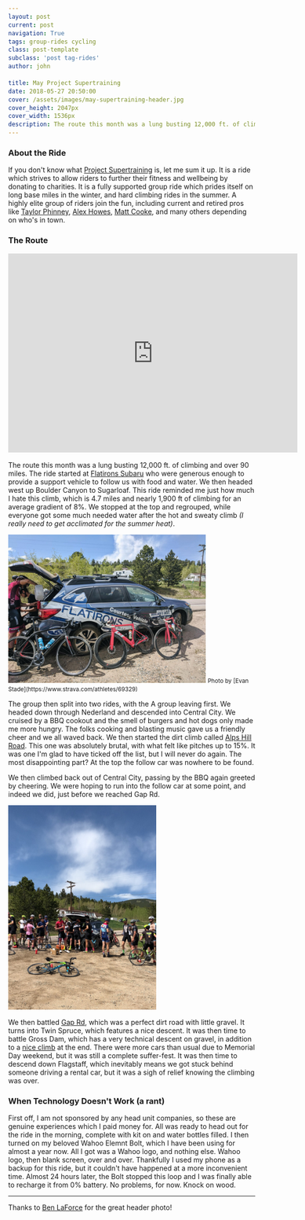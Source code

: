 ```yaml
---
layout: post
current: post
navigation: True
tags: group-rides cycling
class: post-template
subclass: 'post tag-rides'
author: john

title: May Project Supertraining
date: 2018-05-27 20:50:00
cover: /assets/images/may-supertraining-header.jpg
cover_height: 2047px
cover_width: 1536px
description: The route this month was a lung busting 12,000 ft. of climbing and over 90 miles. The ride started at Flatirons Subaru who were generous enough to provide a support vehicle to follow us with food and water. We then headed west up Boulder Canyon to Sugarloaf.
---
```


### About the Ride

If you don't know what [Project Supertraining](https://projectsupertraining.com/) is, let me sum it up. It is a ride which strives to allow riders to further their fitness and wellbeing by donating to charities. It is a fully supported group ride which prides itself on long base miles in the winter, and hard climbing rides in the summer. A highly elite group of riders join the fun, including current and retired pros like [Taylor Phinney](https://twitter.com/taylorphinney), [Alex Howes](https://twitter.com/alex_howes), [Matt Cooke](https://www.strava.com/athletes/821695), and many others depending on who's in town.

### The Route

<iframe height='405' width='590' frameborder='0' allowtransparency='true' scrolling='no' src='https://www.strava.com/activities/1600628123/embed/9c7440c287d4790d433d2d41bebf3f96d48944c1'></iframe>


The route this month was a lung busting 12,000 ft. of climbing and over 90 miles. The ride started at [Flatirons Subaru](https://www.coloradosubaru.com/) who were generous enough to provide a support vehicle to follow us with food and water. We then headed west up Boulder Canyon to Sugarloaf. This ride reminded me just how much I hate this climb, which is 4.7 miles and nearly 1,900 ft of climbing for an average gradient of 8%. We stopped at the top and regrouped, while everyone got some much needed water after the hot and sweaty climb *(I really need to get acclimated for the summer heat)*.

<img src="/assets/images/may-supertraining-flatirons-subaru.jpg" width="80%">
<small>Photo by [Evan Stade](https://www.strava.com/athletes/69329)</small>

The group then split into two rides, with the A group leaving first. We headed down through Nederland and descended into Central City. We cruised by a BBQ cookout and the smell of burgers and hot dogs only made me more hungry. The folks cooking and blasting music gave us a friendly cheer and we all waved back. We then started the dirt climb called [Alps Hill Road](https://www.strava.com/segments/1262516). This one was absolutely brutal, with what felt like pitches up to 15%. It was one I'm glad to have ticked off the list, but I will never do again. The most disappointing part? At the top the follow car was nowhere to be found. 

We then climbed back out of Central City, passing by the BBQ again greeted by cheering. We were hoping to run into the follow car at some point, and indeed we did, just before we reached Gap Rd.

<img src="/assets/images/supertraining-stop-2.jpg" width="60%">

We then battled [Gap Rd](https://www.strava.com/segments/1818519), which was a perfect dirt road with little gravel. It turns into Twin Spruce, which features a nice descent. It was then time to battle Gross Dam, which has a very technical descent on gravel, in addition to a [nice climb](https://www.strava.com/segments/1259673) at the end. There were more cars than usual due to Memorial Day weekend, but it was still a complete suffer-fest. It was then time to descend down Flagstaff, which inevitably means we got stuck behind someone driving a rental car, but it was a sigh of relief knowing the climbing was over.

### When Technology Doesn't Work (a rant)

First off, I am not sponsored by any head unit companies, so these are genuine experiences which I paid money for. All was ready to head out for the ride in the morning, complete with kit on and water bottles filled. I then turned on my beloved Wahoo Elemnt Bolt, which I have been using for almost a year now. All I got was a Wahoo logo, and nothing else. Wahoo logo, then blank screen, over and over. Thankfully I used my phone as a backup for this ride, but it couldn't have happened at a more inconvenient time. Almost 24 hours later, the Bolt stopped this loop and I was finally able to recharge it from 0% battery. No problems, for now. Knock on wood.

---

Thanks to [Ben LaForce](https://www.strava.com/athletes/819373) for the great header photo!
